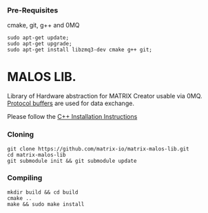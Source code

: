 ### Pre-Requisites
cmake, git, g++  and 0MQ

```
sudo apt-get update;
sudo apt-get upgrade;
sudo apt-get install libzmq3-dev cmake g++ git;
```

# MALOS LIB.

Library of Hardware abstraction for MATRIX Creator usable via 0MQ.
[Protocol buffers](https://developers.google.com/protocol-buffers/docs/proto3) are used for data exchange.

Please follow the [C++ Installation Instructions](https://github.com/google/protobuf/blob/master/src/README.md)

### Cloning
```
git clone https://github.com/matrix-io/matrix-malos-lib.git
cd matrix-malos-lib
git submodule init && git submodule update
```

### Compiling
```
mkdir build && cd build
cmake .. 
make && sudo make install

```

